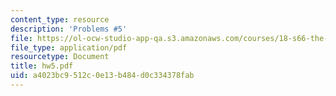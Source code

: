 ```yaml
---
content_type: resource
description: 'Problems #5'
file: https://ol-ocw-studio-app-qa.s3.amazonaws.com/courses/18-s66-the-art-of-counting-spring-2003/a4023bc9512c0e13b484d0c334378fab_hw5.pdf
file_type: application/pdf
resourcetype: Document
title: hw5.pdf
uid: a4023bc9-512c-0e13-b484-d0c334378fab
---
```

